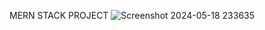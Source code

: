 MERN STACK PROJECT 
![Screenshot 2024-05-18 233635](https://github.com/Atoshsingh/Workout_manager_backend/assets/129285881/9fc7aa2a-34c9-430c-b3fa-818b8f4abf23)
